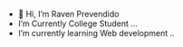 - 👋 Hi, I’m Raven Prevendido
-  I’m Currently College Student ...
-  I’m currently learning Web development ..
<!---
ravenprevendido/ravenprevendido is a ✨ special ✨ repository because its `README.md` (this file) appears on your GitHub profile.
You can click the Preview link to take a look at your changes.
--->

